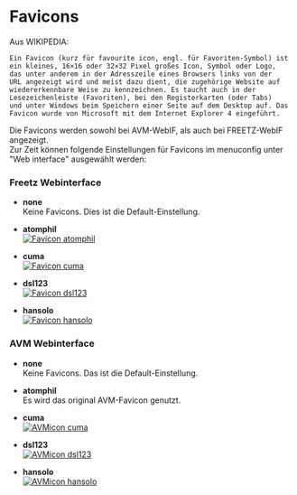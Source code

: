 # Favicons

Aus WIKIPEDIA:
```
Ein Favicon (kurz für favourite icon, engl. für Favoriten-Symbol) ist
ein kleines, 16×16 oder 32×32 Pixel großes Icon, Symbol oder Logo,
das unter anderem in der Adresszeile eines Browsers links von der
URL angezeigt wird und meist dazu dient, die zugehörige Website auf
wiedererkennbare Weise zu kennzeichnen. Es taucht auch in der
Lesezeichenleiste (Favoriten), bei den Registerkarten (oder Tabs)
und unter Windows beim Speichern einer Seite auf dem Desktop auf. Das
Favicon wurde von Microsoft mit dem Internet Explorer 4 eingeführt.
```
Die Favicons werden sowohl bei AVM-WebIF, als auch bei FREETZ-WebIF angezeigt.<br>
Zur Zeit können folgende Einstellungen für Favicons im menuconfig unter "Web interface" ausgewählt werden:

### Freetz Webinterface

 * **none**<br>
   Keine Favicons. Dies ist die Default-Einstellung.

 * **atomphil**<br>
   [![Favicon atomphil](../../graphics/favicon/atomphil/freetz.ico)](../screenshots/138.jpg)

 * **cuma**<br>
   [![Favicon cuma](../../graphics/favicon/cuma/freetz.ico)](../screenshots/132.png)

 * **dsl123**<br>
   [![Favicon dsl123](../../graphics/favicon/dsl123/freetz.ico)](../screenshots/133.png)

 * **hansolo**<br>
   [![Favicon hansolo](../../graphics/favicon/hansolo/freetz.ico)](../screenshots/134.png)

### AVM Webinterface

 * **none**<br>
   Keine Favicons. Das ist die Default-Einstellung.

 * **atomphil**<br>
   Es wird das original AVM-Favicon genutzt.

 * **cuma**<br>
   [![AVMicon cuma](../../graphics/favicon/cuma/box.ico)](../screenshots/140.jpg)

 * **dsl123**<br>
   [![AVMicon dsl123](../../graphics/favicon/dsl123/box.ico)](../screenshots/139.jpg)

 * **hansolo**<br>
   [![AVMicon hansolo](../../graphics/favicon/hansolo/box.ico)](../screenshots/141.jpg)

<br>
